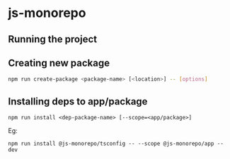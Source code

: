 # js-monorepo

## Running the project

## Creating new package
```sh
npm run create-package <package-name> [<location>] -- [options]
```

## Installing deps to app/package
```
npm run install <dep-package-name> [--scope=<app/package>]
```
Eg:
```
npm run install @js-monorepo/tsconfig -- --scope @js-monorepo/app --dev
```